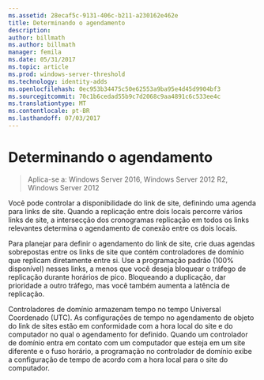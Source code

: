 ```yaml
---
ms.assetid: 28ecaf5c-9131-406c-b211-a230162e462e
title: Determinando o agendamento
description: 
author: billmath
ms.author: billmath
manager: femila
ms.date: 05/31/2017
ms.topic: article
ms.prod: windows-server-threshold
ms.technology: identity-adds
ms.openlocfilehash: 0ec953b34475c50e62553a9ba95e4d45d9904bf3
ms.sourcegitcommit: 70c1b6cedad55b9c7d2068c9aa4891c6c533ee4c
ms.translationtype: MT
ms.contentlocale: pt-BR
ms.lasthandoff: 07/03/2017
---
```

# <a name="determining-the-schedule"></a>Determinando o agendamento

>Aplica-se a: Windows Server 2016, Windows Server 2012 R2, Windows Server 2012

Você pode controlar a disponibilidade do link de site, definindo uma agenda para links de site. Quando a replicação entre dois locais percorre vários links de site, a intersecção dos cronogramas replicação em todos os links relevantes determina o agendamento de conexão entre os dois locais.  
  
Para planejar para definir o agendamento do link de site, crie duas agendas sobrepostas entre os links de site que contém controladores de domínio que replicam diretamente entre si. Use a programação padrão (100% disponível) nesses links, a menos que você deseja bloquear o tráfego de replicação durante horários de pico. Bloqueando a duplicação, dar prioridade a outro tráfego, mas você também aumenta a latência de replicação.  
  
Controladores de domínio armazenam tempo no tempo Universal Coordenado (UTC). As configurações de tempo no agendamento de objeto do link de sites estão em conformidade com a hora local do site e do computador no qual o agendamento for definido. Quando um controlador de domínio entra em contato com um computador que esteja em um site diferente e o fuso horário, a programação no controlador de domínio exibe a configuração de tempo de acordo com a hora local para o site do computador.  
  


